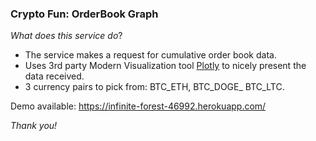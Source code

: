 ### Crypto Fun: OrderBook Graph 

*What does this service do*? 
- The service makes a request for cumulative order book data. 
- Uses 3rd party Modern Visualization tool [Plotly](https://plot.ly/) to nicely present the data received.
- 3 currency pairs to pick from: BTC_ETH, BTC_DOGE_ BTC_LTC.

Demo available: https://infinite-forest-46992.herokuapp.com/

*Thank you!*

